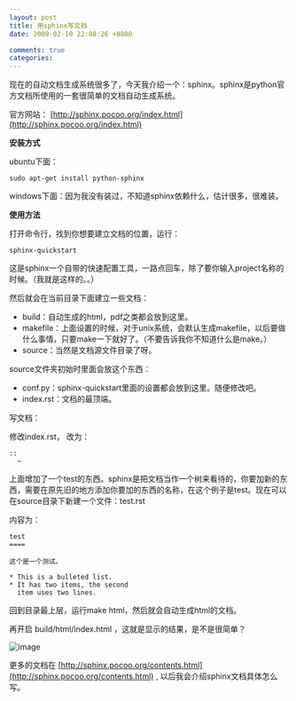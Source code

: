 ```yaml
---
layout: post
title: 用sphinx写文档
date: 2009-02-10 22:08:26 +0800

comments: true
categories: 
---
```

现在的自动文档生成系统很多了，今天我介绍一个：sphinx。sphinx是python官方文档所使用的一套很简单的文档自动生成系统。

官方网站： [http://sphinx.pocoo.org/index.html](http://sphinx.pocoo.org/index.html)

**安装方式**

ubuntu下面：

    sudo apt-get install python-sphinx

windows下面：因为我没有装过，不知道sphinx依赖什么，估计很多，很难装。

**使用方法**

打开命令行，找到你想要建立文档的位置，运行：

    sphinx-quickstart

这是sphinx一个自带的快速配置工具，一路点回车，除了要你输入project名称的时候。（我就是这样的。。）

然后就会在当前目录下面建立一些文档：

- build：自动生成的html，pdf之类都会放到这里。
- makefile：上面设置的时候，对于unix系统，会默认生成makefile，以后要做什么事情，只要make一下就好了。（不要告诉我你不知道什么是make。）
- source：当然是文档源文件目录了呀。

source文件夹初始时里面会放这个东西：

- conf.py：sphinx-quickstart里面的设置都会放到这里。随便修改吧。
- index.rst：文档的最顶端。

写文档：

修改index.rst， 改为：

    ::
      ~ 

上面增加了一个test的东西。sphinx是把文档当作一个树来看待的，你要加新的东西，需要在原先旧的地方添加你要加的东西的名称，在这个例子是test。现在可以在source目录下新建一个文件：test.rst

内容为：

    test
    ==== 

    这个是一个测试。

    * This is a bulleted list.
    * It has two items, the second
      item uses two lines.

回到目录最上层，运行make html，然后就会自动生成html的文档。

再开启 build/html/index.html ，这就是显示的结果，是不是很简单？

![image](http://dl.dropbox.com/u/1167873/images/sphinx.png)

更多的文档在
[http://sphinx.pocoo.org/contents.html](http://sphinx.pocoo.org/contents.html)
, 以后我会介绍sphinx文档具体怎么写。
